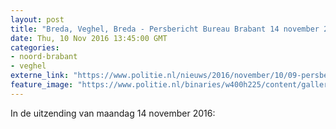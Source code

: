 ```yaml
---
layout: post
title: "Breda, Veghel, Breda - Persbericht Bureau Brabant 14 november 2016"
date: Thu, 10 Nov 2016 13:45:00 GMT
categories: 
- noord-brabant 
- veghel 
externe_link: "https://www.politie.nl/nieuws/2016/november/10/09-persbericht-14-november-2016.html"
feature_image: "https://www.politie.nl/binaries/w400h225/content/gallery/politie/nieuws/2016/november/09-ob/unspecified-66.jpg"
---
```


In de uitzending van maandag 14 november 2016:
